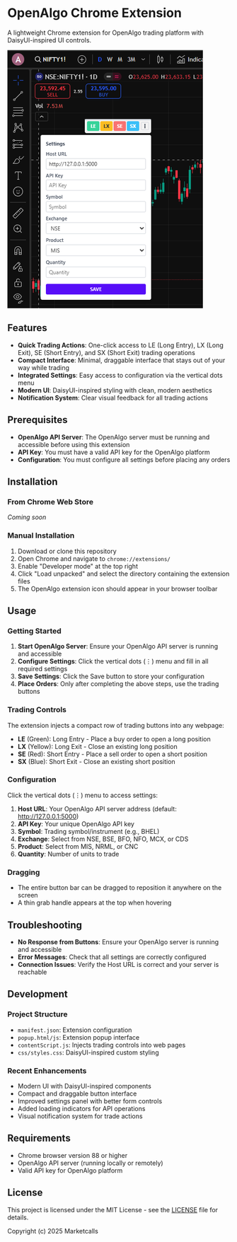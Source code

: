 # OpenAlgo Chrome Extension

A lightweight Chrome extension for OpenAlgo trading platform with DaisyUI-inspired UI controls.

![OpenAlgo Chrome Extension](images/screenshot.png)

## Features

- **Quick Trading Actions**: One-click access to LE (Long Entry), LX (Long Exit), SE (Short Entry), and SX (Short Exit) trading operations
- **Compact Interface**: Minimal, draggable interface that stays out of your way while trading
- **Integrated Settings**: Easy access to configuration via the vertical dots menu
- **Modern UI**: DaisyUI-inspired styling with clean, modern aesthetics
- **Notification System**: Clear visual feedback for all trading actions

## Prerequisites

- **OpenAlgo API Server**: The OpenAlgo server must be running and accessible before using this extension
- **API Key**: You must have a valid API key for the OpenAlgo platform
- **Configuration**: You must configure all settings before placing any orders

## Installation

### From Chrome Web Store
*Coming soon*

### Manual Installation
1. Download or clone this repository
2. Open Chrome and navigate to `chrome://extensions/`
3. Enable "Developer mode" at the top right
4. Click "Load unpacked" and select the directory containing the extension files
5. The OpenAlgo extension icon should appear in your browser toolbar

## Usage

### Getting Started
1. **Start OpenAlgo Server**: Ensure your OpenAlgo API server is running and accessible
2. **Configure Settings**: Click the vertical dots (⋮) menu and fill in all required settings
3. **Save Settings**: Click the Save button to store your configuration
4. **Place Orders**: Only after completing the above steps, use the trading buttons

### Trading Controls
The extension injects a compact row of trading buttons into any webpage:

- **LE** (Green): Long Entry - Place a buy order to open a long position
- **LX** (Yellow): Long Exit - Close an existing long position
- **SE** (Red): Short Entry - Place a sell order to open a short position  
- **SX** (Blue): Short Exit - Close an existing short position

### Configuration
Click the vertical dots (⋮) menu to access settings:

1. **Host URL**: Your OpenAlgo API server address (default: http://127.0.0.1:5000)
2. **API Key**: Your unique OpenAlgo API key
3. **Symbol**: Trading symbol/instrument (e.g., BHEL)
4. **Exchange**: Select from NSE, BSE, BFO, NFO, MCX, or CDS
5. **Product**: Select from MIS, NRML, or CNC
6. **Quantity**: Number of units to trade

### Dragging
- The entire button bar can be dragged to reposition it anywhere on the screen
- A thin grab handle appears at the top when hovering

## Troubleshooting

- **No Response from Buttons**: Ensure your OpenAlgo server is running and accessible
- **Error Messages**: Check that all settings are correctly configured
- **Connection Issues**: Verify the Host URL is correct and your server is reachable

## Development

### Project Structure
- `manifest.json`: Extension configuration
- `popup.html/js`: Extension popup interface
- `contentScript.js`: Injects trading controls into web pages
- `css/styles.css`: DaisyUI-inspired custom styling

### Recent Enhancements
- Modern UI with DaisyUI-inspired components
- Compact and draggable button interface
- Improved settings panel with better form controls
- Added loading indicators for API operations
- Visual notification system for trade actions

## Requirements

- Chrome browser version 88 or higher
- OpenAlgo API server (running locally or remotely)
- Valid API key for OpenAlgo platform

## License

This project is licensed under the MIT License - see the [LICENSE](LICENSE) file for details.

Copyright (c) 2025 Marketcalls
